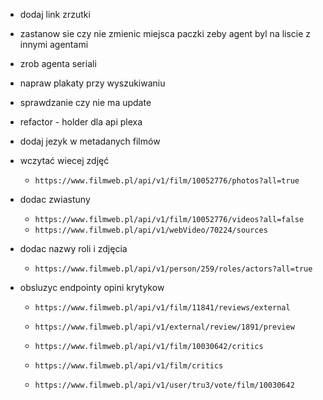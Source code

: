 - dodaj link zrzutki
- zastanow sie czy nie zmienic miejsca paczki zeby agent byl na liscie z innymi agentami


- zrob agenta seriali
- napraw plakaty przy wyszukiwaniu
- sprawdzanie czy nie ma update
- refactor - holder dla api plexa
- dodaj jezyk w metadanych filmów
- wczytać wiecej zdjęć
    - `https://www.filmweb.pl/api/v1/film/10052776/photos?all=true`
- dodac zwiastuny
    - `https://www.filmweb.pl/api/v1/film/10052776/videos?all=false`
    - `https://www.filmweb.pl/api/v1/webVideo/70224/sources`
- dodac nazwy roli i zdjęcia
    - `https://www.filmweb.pl/api/v1/person/259/roles/actors?all=true`
- obsluzyc endpointy opini krytykow
    - `https://www.filmweb.pl/api/v1/film/11841/reviews/external`
    - `https://www.filmweb.pl/api/v1/external/review/1891/preview`
    
    - `https://www.filmweb.pl/api/v1/film/10030642/critics`
    - `https://www.filmweb.pl/api/v1/film/critics`
    - `https://www.filmweb.pl/api/v1/user/tru3/vote/film/10030642`